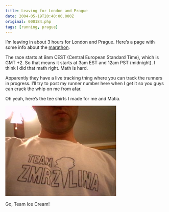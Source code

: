 ```yaml
---
title: Leaving for London and Prague
date: 2004-05-19T20:40:00.000Z
original: 000184.php
tags: [running, prague]
---
```


I’m leaving in about 3 hours for London and Prague. Here’s a page with some info about the <a href="http://www.pim.cz/index.php?action=main_article&id=29859">marathon</a>.

The race starts at 9am CEST (Central European Standard Time), which is GMT +2. So that means it starts at 3am EST and 12am PST (midnight). I think I did that math right. Math is hard.

Apparently they have a live tracking thing where you can track the runners in progress. I’ll try to post my runner number here when I get it so you guys can crack the whip on me from afar.

Oh yeah, here’s the tee shirts I made for me and Matia.

<p class="polaroid" style="--deg: -2deg"><img src="./teamzmrzlina.jpg" /></p>

Go, Team Ice Cream!
